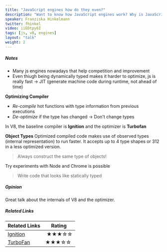 ```yaml
---
title: "JavaScript engines how do they even?"
description: "Want to know how JavaScript engines work? Why is JavaScript so fast? What is just-in-time compilation? We’ll look at basic concepts of compilers, challenges posed by modern JavaScript, and how to write compiler-friendly JavaScript."
speaker: Franziska Hinkelmann
twitter: fhinkel
video: iiEDtpy6I
tags: [js, v8, engines]
layout: "talk"
weight: 2
---
```


<article id="1">

##### Notes

- Many js engines nowadays that help competition and improvement
- Even thiugh being dynamically typed makes it harder to optimize, js is really fast -> JIT (generate machine code during runtime, not ahead of time)

**Optimizing Compiler**
- _Re-compile_ hot functions with type information from previous executions
- _De-optimize_ if the type has changed -> Don't change types

In V8, the baseline compiler is **Ignition** and the optimizer is **Turbofan**

**Object Types**
Optimized compiled code makes use of observed types (internal representation) to run faster. It accepts up to 4 type shapes or 312 in a less optimized version.

> Always construct the same type of objects!  

Try experiments with Node and Chrome is possible

> Write code that looks like statically typed  

</article>

<article id="2">

##### Opinion

Great talk about the internals of V8 and the optimizer.

</article>

<article id="3">

##### Related Links

Related Links | Rating
--- | ---
[Ignition](https://v8project.blogspot.com.es/2016/08/firing-up-ignition-interpreter.html) | ★★★☆☆
[TurboFan](https://blog.chromium.org/2015/07/revving-up-javascript-performance-with.html) | ★★★☆☆

</article>